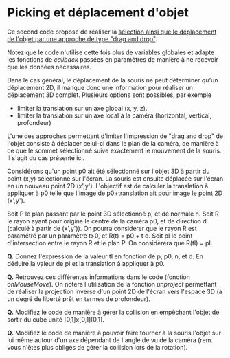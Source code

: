 # Picking et déplacement d'objet

Ce second code propose de réaliser la [sélection ainsi que le déplacement de l'objet par une approche de type "drag and drop"](https://htmlpreview.github.io/?https://github.com/drohmer/INF473F/blob/master/seance_02/05_picking/b_fonctions/src/index.html).

Notez que le code n'utilise cette fois plus de variables globales et adapte les fonctions de _callback_ passées en paramètres de manière à ne recevoir que les données nécessaires.

Dans le cas général, le déplacement de la souris ne peut déterminer qu'un déplacement 2D, il manque donc une information pour réaliser un déplacement 3D complet. Plusieurs options sont possibles, par exemple
* limiter la translation sur un axe global (x, y, z).
* limiter la translation sur un axe local à la caméra (horizontal, vertical, profondeur)

L'une des approches permettant d'imiter l'impression de "drag and drop" de l'objet consiste à déplacer celui-ci dans le plan de la caméra, de manière à ce que le sommet sélectionné suive exactement le mouvement de la souris. Il s'agit du cas présenté ici.

Considérons qu'un point p0 ait été sélectionné sur l'objet 3D à partir du point (x,y) sélectionné sur l'écran. La souris est ensuite déplacée sur l'écran en un nouveau point 2D (x',y'). L'objectif est de calculer la translation à appliquer à p0 telle que l'image de p0+translation ait pour image le point 2D (x',y').

Soit P le plan passant par le point 3D sélectionné p, et de normale n. Soit R le rayon ayant pour origine le centre de la caméra p0, et de direction d (calculé à partir de (x',y')). On pourra considérer que le rayon R est paramétré par un paramètre t>0, et R(t) = p0 + t d. Soit pI le point d'intersection entre le rayon R et le plan P. On considèrera que R(tI) = pI.

__Q.__ Donnez l'expression de la valeur tI en fonction de p, p0, n, et d. En déduire la valeur de pI et la translation à appliquer à p0.

__Q.__ Retrouvez ces différentes informations dans le code (fonction _onMouseMove_).
On notera l'utilisation de la fonction _unproject_ permettant de réaliser la projection inverse d'un point 2D de l'écran vers l'espace 3D (à un degré de liberté prêt en termes de profondeur).

__Q.__ Modifiez le code de manière à gérer la collision en empêchant l'objet de sortir du cube unité [0,1]x[0,1][0,1].

__Q.__ Modifiez le code de manière à pouvoir faire tourner à la souris l'objet sur lui même autour d'un axe dépendant de l'angle de vu de la caméra (rem. vous n'êtes plus obligés de gérer la collision lors de la rotation).